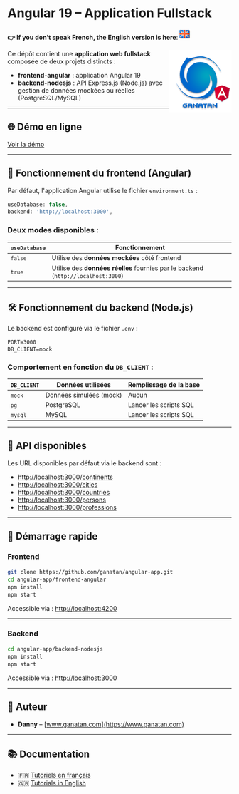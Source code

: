 # Angular 19 – Application Fullstack

**👉 If you don’t speak French, the English version is here**: [![English](./ui/version-en.png)](./README.en.md)


<img src="./ui/ganatan-about-github.png" align="right" width="140" height="140" alt="logo ganatan">

Ce dépôt contient une **application web fullstack** composée de deux projets distincts :

- **frontend-angular** : application Angular 19  
- **backend-nodesjs** : API Express.js (Node.js) avec gestion de données mockées ou réelles (PostgreSQL/MySQL)

---

## 🌐 Démo en ligne  
[Voir la démo](https://angular.ganatan.com)

---

## 🔧 Fonctionnement du frontend (Angular)

Par défaut, l'application Angular utilise le fichier `environment.ts` :

```ts
useDatabase: false,
backend: 'http://localhost:3000',
```

### Deux modes disponibles :

| `useDatabase` | Fonctionnement                         |
|---------------|----------------------------------------|
| `false`       | Utilise des **données mockées** côté frontend |
| `true`        | Utilise des **données réelles** fournies par le backend (`http://localhost:3000`) |

---

## 🛠️ Fonctionnement du backend (Node.js)

Le backend est configuré via le fichier `.env` :

```env
PORT=3000
DB_CLIENT=mock
```

### Comportement en fonction du `DB_CLIENT` :

| `DB_CLIENT` | Données utilisées     | Remplissage de la base |
|-------------|------------------------|--------------------------|
| `mock`      | Données simulées (mock)| Aucun                   |
| `pg`        | PostgreSQL              | Lancer les scripts SQL  |
| `mysql`     | MySQL                   | Lancer les scripts SQL  |

---

## 🔗 API disponibles

Les URL disponibles par défaut via le backend sont :

- [http://localhost:3000/continents](http://localhost:3000/continents)
- [http://localhost:3000/cities](http://localhost:3000/cities)
- [http://localhost:3000/countries](http://localhost:3000/countries)
- [http://localhost:3000/persons](http://localhost:3000/persons)
- [http://localhost:3000/professions](http://localhost:3000/professions)

---

## 🚀 Démarrage rapide

### Frontend

```bash
git clone https://github.com/ganatan/angular-app.git
cd angular-app/frontend-angular
npm install
npm start
```

Accessible via : [http://localhost:4200](http://localhost:4200)

---

### Backend

```bash
cd angular-app/backend-nodesjs
npm install
npm start
```

Accessible via : [http://localhost:3000](http://localhost:3000)

---

## 👤 Auteur

- **Danny** – [www.ganatan.com](https://www.ganatan.com)

---

## 📚 Documentation

- 🇫🇷 [Tutoriels en français](https://www.ganatan.com/tutorials)
- 🇬🇧 [Tutorials in English](https://www.ganatan.com/tutorials/en)

